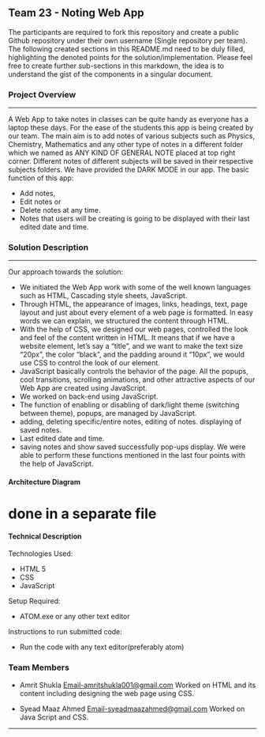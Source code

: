 ## Team 23 - Noting Web App

The participants are required to fork this repository and create a public Github repository under their own username (Single repository per team). The following created sections in this README.md need to be duly filled, highlighting the denoted points for the solution/implementation. Please feel free to create further sub-sections in this markdown, the idea is to understand the gist of the components in a singular document.

### Project Overview
----------------------------------

A Web App to take notes in classes can be quite handy as everyone has a laptop these days. For the ease of the students this app is being created by our team. The main aim is to add notes of various subjects such as Physics, Chemistry, Mathematics and any other type of notes in a different folder which we named as ANY KIND OF GENERAL NOTE placed at top right corner. Different notes of different subjects will be saved in their respective subjects folders. We have provided the DARK MODE in our app.
The basic function of this app:
* Add notes,
* Edit notes or
* Delete notes at any time.
* Notes that users will be creating is going to be displayed with their last edited date and time.

### Solution Description
----------------------------------
Our approach towards the solution:
* We initiated the Web App work with some of the well known languages such as HTML, Cascading style sheets, JavaScript.
* Through HTML, the appearance of images, links, headings, text, page layout and just about every element of a web page is formatted. In easy words we can explain, we structured the content through HTML.
* With the help of CSS, we designed our web pages, controlled the look and feel of the content written in HTML. It means that if we have a website element, let’s say a “title”, and we want to make the text size “20px”, the color “black”, and the padding around it “10px”, we would use CSS to control the look of our element.
* JavaScript basically controls the behavior of the page. All the popups, cool transitions, scrolling animations, and other attractive aspects of our Web App are created using JavaScript.
* We worked on back-end using JavaScript.
* The function of enabling or disabling of dark/light theme (switching between theme), popups, are managed by JavaScript.
* adding, deleting specific/entire notes, editing of notes. displaying of saved notes.
* Last edited date and time.
* saving notes and show saved successfully pop-ups display.
We were able to perform these functions mentioned in the last four points with the help of JavaScript.


#### Architecture Diagram

# done in a separate file

#### Technical Description

Technologies Used:
* HTML 5
* CSS
* JavaScript

Setup Required:
* ATOM.exe or any other text editor

Instructions to run submitted code:
* Run the code with any text editor(preferably atom)

### Team Members
* Amrit Shukla
  Email-amritshukla001@gmail.com
  Worked on HTML and its content including designing the web page using CSS.

* Syead Maaz Ahmed
  Email-syeadmaazahmed@gmail.com
  Worked on Java Script and CSS.
----------------------------------
